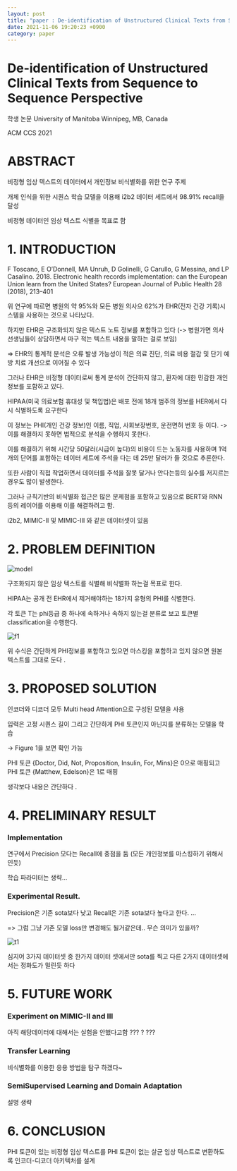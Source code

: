 ```yaml
---
layout: post
title: "paper : De-identification of Unstructured Clinical Texts from Sequence to Sequence Perspective"
date: 2021-11-06 19:20:23 +0900
category: paper
---
```


# De-identification of Unstructured Clinical Texts from Sequence to Sequence Perspective



학생 논문 University of Manitoba Winnipeg, MB, Canada

 ACM CCS 2021



# ABSTRACT

비정형 임상 텍스트의 데이터에서 개인정보 비식별화를 위한 연구 주제 



개체 인식을 위한 시퀀스 학습 모델을 이용해 i2b2 데이터 세트에서 98.91% recall을 달성 

비정형 데이터인 임상 텍스트 식별을 목표로 함 



# 1. INTRODUCTION 

F Toscano, E O’Donnell, MA Unruh, D Golinelli, G Carullo, G Messina, and LP Casalino. 2018. Electronic health records implementation: can the European Union learn from the United States? European Journal of Public Health 28 (2018), 213–401

위 연구에 따르면 병원의 약 95%와 모든 병원 의사으 62%가 EHR(전자 건강 기록)시스템을 사용하는 것으로 나타났다.

하지만 EHR은 구조화되지 않은 텍스트 노트 정보를 포함하고 있다 (-> 병원가면 의사선생님들이 상담하면서 마구 적는 텍스트 내용을 말하는 걸로 보임)

=> EHR의 통계적 분석은 오류 발생 가능성이 적은 의료 진단, 의료 비용 절감 및 단기 예방 치료 개선으로 이어질 수 있다

 

그러나 EHR은 비정형 데이터로써 통계 분석이 간단하지 않고, 환자에 대한 민감한 개인정보를 포함하고 있다.

HIPAA(미국 의료보험 휴대성 및 책입법)은 배포 전에 18개 범주의 정보를 HER에서 다시 식별하도록 요구한다

이 정보는 PHI(개인 건강 정보)인 이름, 직업, 사회보장번호, 운전면허 번호 등 이다. -> 이를 해결하지 못하면 법적으로 분석을 수행하지 못한다.

이를 해결하기 위해 시간당 50달러(시급이 높다)의 비용이 드는 노동자를 사용하며 1억 개의 단어를 포함하는 데이터 세트에 주석을 다는 데 25만 달러가 들 것으로 추론한다. 

또한 사람이 직접 작업하면서 데이터를 주석을 잘못 달거나 안다는등의 실수를 저지르는 경우도 많이 발생한다.

그러나 규칙기반의 비식별화 접근은 많은 문제점을 포함하고 있음으로 BERT와 RNN 등의 레이어를 이용해 이를 해결하려고 함.

 i2b2, MIMIC-II 및 MIMIC-III 와 같은 데이터셋이 있음



# 2. PROBLEM DEFINITION

![model](\De-identification_of_Unstructured_Clinical_Texts_from_Sequence_to_Sequence_Perspective\model.PNG)

구조화되지 않은 임상 텍스트를 식별해 비식별화 하는걸 목표로 한다. 

HIPAA는 공개 전 EHR에서 제거해야하는 18가지 유형의 PHI를 식별한다. 

각 토큰 T는 phi등급 중 하나에 속하거나 속하지 않는걸 분류로 보고 토큰별 classification을 수행한다.

![f1](\De-identification_of_Unstructured_Clinical_Texts_from_Sequence_to_Sequence_Perspective\f1.PNG)

위 수식은 간단하게 PHI정보를 포함하고 있으면 마스킹을 포함하고 있지 않으면 원본 텍스트를 그대로 둔다 .



# 3. PROPOSED SOLUTION

인코더와 디코더 모두 Multi head Attention으로 구성된 모델을 사용 

입력은 고정 시퀀스 길이 그리고 간단하게 PHI 토큰인지 아닌지를 분류하는 모델을 학습 

-> Figure 1을 보면 확인 가능 

 PHI 토큰 {Doctor, Did, Not, Proposition, Insulin, For, Mins}은 0으로 매핑되고 PHI 토큰 {Matthew, Edelson}은 1로 매핑



생각보다 내용은 간단하다 .



# 4. PRELIMINARY RESULT

### Implementation

연구에서 Precision 모다는 Recall에 중점을 둠 (모든 개인정보를 마스킹하기 위해서 인듯)

학습 파라미터는 생략...

### Experimental Result.

Precision은 기존 sota보다 낮고 Recall은 기존 sota보다 높다고 한다. ...

=> 그럼 그냥 기존 모델 loss만 변경해도 될거같은데.. 무슨 의미가 있을까?

![t1](\De-identification_of_Unstructured_Clinical_Texts_from_Sequence_to_Sequence_Perspective\t1.PNG)

심지어 3가지 데이터셋 중 한가지 데이터 셋에서만 sota를 찍고 다른 2가지 데이터셋에서는 정화도가 밀린듯 하다 



# 5. FUTURE WORK

### Experiment on MIMIC-II and III

아직 해당데이터에 대해서는 실험을 안했다고함 ??? ? ??? 

### Transfer Learning

비식별화를 이용한 응용 방법을 탐구 하겠다~

### SemiSupervised Learning and Domain Adaptation

설명 생략

# 6. CONCLUSION

 PHI 토큰이 있는 비정형 임상 텍스트를 PHI 토큰이 없는 살균 임상 텍스트로 변환하도록 인코더-디코더 아키텍처를 설계



